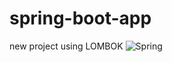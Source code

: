 # spring-boot-app
new project
using LOMBOK
![Spring](https://user-images.githubusercontent.com/83036734/123560066-6427c800-d7a0-11eb-892d-990fe1b6174e.png)
